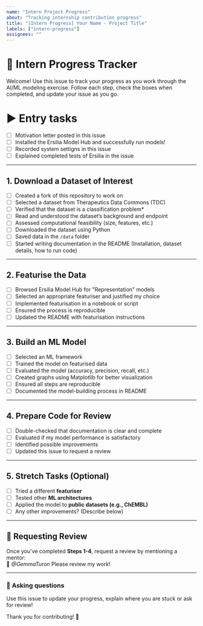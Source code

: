 ```yaml
---
name: "Intern Project Progress"
about: "Tracking internship contribution progress"
title: "[Intern Progress] Your Name - Project Title"
labels: ["intern-progress"]
assignees: ""
---
```


# 🌟 Intern Progress Tracker  
Welcome! Use this issue to track your progress as you work through the AI/ML modeling exercise. Follow each step, check the boxes when completed, and update your issue as you go.

# ▶️ **Entry tasks**
- [ ] Motivation letter posted in this issue
- [ ] Installed the Ersilia Model Hub and successfully run models!
- [ ] Recorded system settigns in this issue
- [ ] Explained completed tests of Ersilia in the issue

---

##  **1. Download a Dataset of Interest**
- [ ] Created a fork of this repository to work on
- [ ] Selected a dataset from Therapeutics Data Commons (TDC)
- [ ] Verified that the dataset is a classification problem*
- [ ] Read and understood the dataset’s background and endpoint  
- [ ] Assessed computational feasibility (size, features, etc.)  
- [ ] Downloaded the dataset using Python  
- [ ] Saved data in the `/data` folder  
- [ ] Started writing documentation in the README (Installation, dataset details, how to run code)  

---

##  **2. Featurise the Data**
- [ ] Browsed Ersilia Model Hub for "Representation" models  
- [ ] Selected an appropriate featuriser and justified my choice  
- [ ] Implemented featurisation in a notebook or script
- [ ] Ensured the process is reproducible 
- [ ] Updated the README with featurisation instructions  

---

##  **3. Build an ML Model**
- [ ] Selected an ML framework
- [ ] Trained the model on featurised data  
- [ ] Evaluated the model (accuracy, precision, recall, etc.)  
- [ ] Created graphs using Matplotlib for better visualization  
- [ ] Ensured all steps are reproducible  
- [ ] Documented the model-building process in README

---

##  **4. Prepare Code for Review**
- [ ] Double-checked that documentation is clear and complete  
- [ ] Evaluated if my model performance is satisfactory 
- [ ] Identified possible improvements  
- [ ] Updated this issue to request a review 

---

##  **5. Stretch Tasks (Optional)**
- [ ] Tried a different **featuriser**  
- [ ] Tested other **ML architectures**  
- [ ] Applied the model to **public datasets (e.g., ChEMBL)**  
- [ ] Any other improvements? (Describe below)  

---

## 📌 **Requesting Review**
Once you’ve completed **Steps 1-4**, request a review by mentioning a mentor:  
👤 *@GemmaTuron* Please review my work!  

---

### 📝 **Asking questions**
Use this issue to update your progress, explain where you are stuck or ask for review!


Thank you for contributing! 🎉  
